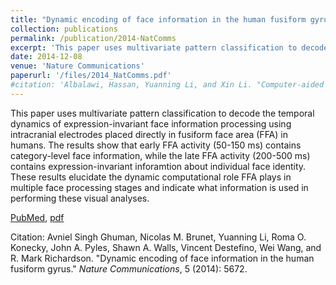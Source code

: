 ```yaml
---
title: "Dynamic encoding of face information in the human fusiform gyrus"
collection: publications
permalink: /publication/2014-NatComms
excerpt: 'This paper uses multivariate pattern classification to decode the temporal dynamics of expression-invariant face information processing using intracranial electrodes placed directly in fusiform face area (FFA) in humans. The results show that early FFA activity (50-150 ms) contains category-level face information, while the late FFA activity (200-500 ms) contains expression-invariant inforamtion about individual face identity. These results elucidate the dynamic computational role FFA plays in multiple face processing stages and indicate what information is used in performing these visual analyses.'
date: 2014-12-08
venue: 'Nature Communications'
paperurl: '/files/2014_NatComms.pdf'
#citation: 'Albalawi, Hassan, Yuanning Li, and Xin Li. "Computer-aided design of machine learning algorithm: Training fixed-point classifier for on-chip low-power implementation." In <i>Proceedings of the 51st Annual Design Automation Conference</i>, pp. 1-6. ACM, 2014.'
---
```

This paper uses multivariate pattern classification to decode the temporal dynamics of expression-invariant face information processing using intracranial electrodes placed directly in fusiform face area (FFA) in humans. The results show that early FFA activity (50-150 ms) contains category-level face information, while the late FFA activity (200-500 ms) contains expression-invariant inforamtion about individual face identity. These results elucidate the dynamic computational role FFA plays in multiple face processing stages and indicate what information is used in performing these visual analyses.

[PubMed](https://www.ncbi.nlm.nih.gov/pubmed/25482825), [pdf](/files/2014_NatComms.pdf)

Citation: Avniel Singh Ghuman, Nicolas M. Brunet, Yuanning Li, Roma O. Konecky, John A. Pyles, Shawn A. Walls, Vincent Destefino, Wei Wang, and R. Mark Richardson. "Dynamic encoding of face information in the human fusiform gyrus." <i>Nature Communications</i>, 5 (2014): 5672.


